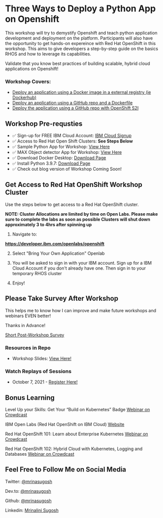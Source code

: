 # Three Ways to Deploy a Python App on Openshift

This workshop will try to demystify Openshift and teach python application development and deployment on the platform. Participants will also have the opportunity to get hands-on expereince with Red Hat OpenShift in this workshop. This aims to give developers a step-by-step guide on the basics RHOS and how to leverage its capabilities. 

Validate that you know best practices of building scalable, hybrid cloud applications on Openshift!


### Workshop Covers:

- [Deploy an application using a Docker image in a external registry (ie Dockerhub)](https://github.com/mrinasugosh/py-openshift-app-three-ways/blob/main/PyLab1.md)
- [Deploy an application using a GitHub repo and a Dockerfile](https://github.com/mrinasugosh/py-openshift-app-three-ways/blob/main/PyLab2.md)
- [Deploy the application using a GitHub repo with OpenShift S2I]()


## Workshop Pre-requsties

- ✅ Sign-up for FREE IBM Cloud Account:  [IBM Cloud Signup](https://ibm.biz/Bdfgm2)
- ✅ Access to Red Hat Open Shift Clusters:  **See Steps Below**
- ✅ Sample Python App for Workshop: [View Here](https://github.com/mrinasugosh/sample-python-app)
- ✅ MAX Object detector App for Workshop: [View Here](https://github.com/mrinasugosh/sample-python-app)
- ✅ Download Docker Desktop:  [Download Page](https://www.docker.com/products/docker-desktop)
- ✅ Install Python 3.9.7:  [Download Page](https://www.python.org/downloads/)
- ✅ Check out blog version of Workshop Coming Soon!


##  Get Access to Red Hat OpenShift Workshop Cluster

Use the steps below to get access to a Red Hat OpenShift cluster. 

**NOTE: Cluster Allocations are limited by time on Open Labs. Please make sure to complete the labs as soon as possible Clusters will shut down approximately 3 to 4hrs after spinning up**

1) Navigate to:

**https://developer.ibm.com/openlabs/openshift**


2) Select "Bring Your Own Application" Openlab

3) You will be asked to sign in with your IBM account. Sign up for a IBM Cloud Account if you don't already have one. Then sign in to your temporary RHOS cluster

4) Enjoy!


## Please Take Survey After Workshop

This helps me to know how I can improve and make future workshops and webinars EVEN better!

Thanks in Advance!

[Short Post-Workshop Survey](https://ibm.biz/BdfpnA)


### Resources in Repo

- Workshop Slides: [View Here!](https://docs.google.com/presentation/d/1Y8nZmZH2Ex9QQ5fLF_-Xb5N8blC5jBJUU8xuXK0r5v0/edit?usp=sharing)

### Watch Replays of Sessions

- October 7, 2021 - [Register Here!](https://www.crowdcast.io/e/deploy-a-python-app-os-1)


## Bonus Learning

Level Up your Skills: Get Your “Build on Kubernetes” Badge [Webinar on Crowdcast](https://www.crowdcast.io/e/level-up-your-skills-get-4)

IBM Open Labs (Red Hat OpenShift on IBM Cloud) [Website](https://developer.ibm.com/openlabs/openshift)

Red Hat OpenShift 101: Learn about Enterprise Kubernetes
[Webinar on Crowdcast](http://ibm.biz/red-hat-101-crowdcast-03022021) 

Red Hat OpenShift 102: Hybrid Cloud with Kubernetes, Logging and Databases
[Webinar on Crowdcast](http://ibm.biz/red-hat-101-pt2-crowdcast-03192021)


## Feel Free to Follow Me on Social Media

Twitter: [@mrinasugosh](https://twitter.com/mrinasugosh)

Dev.to: [@mrinasugosh](https://dev.to/mrinasugosh)

Github: [@mrinasugosh](https://www.github.com/mrinasugosh)

Linkedin: [Mrinalini Sugosh](https://www.linkedin.com/in/mrinasugosh)
